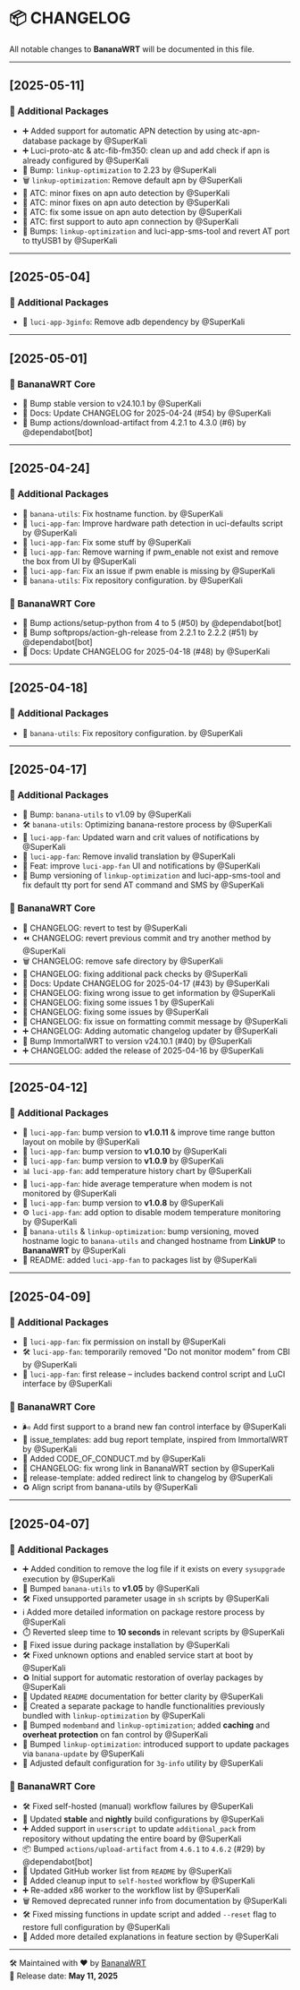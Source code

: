 # 📦 CHANGELOG

All notable changes to **BananaWRT** will be documented in this file.

---

## [2025-05-11]

### 🧩 Additional Packages

- ➕ Added support for automatic APN detection by using atc-apn-database package by @SuperKali  
- ➕ Luci-proto-atc & atc-fib-fm350: clean up and add check if apn is already configured by @SuperKali  
- 🔼 Bump: `linkup-optimization` to 2.23 by @SuperKali  
- 🗑️ `linkup-optimization`: Remove default apn by @SuperKali  
- 🐛 ATC: minor fixes on apn auto detection by @SuperKali  
- 🐛 ATC: minor fixes on apn auto detection by @SuperKali  
- 🐛 ATC: fix some issue on apn auto detection by @SuperKali  
- 📢 ATC: first support to auto apn connection by @SuperKali  
- 🔼 Bumps: `linkup-optimization` and luci-app-sms-tool and revert AT port to ttyUSB1 by @SuperKali  

---


## [2025-05-04]

### 🧩 Additional Packages

- 🔄 `luci-app-3ginfo`: Remove adb dependency by @SuperKali  

---


## [2025-05-01]

### 🍌 BananaWRT Core

- 🔼 Bump stable version to v24.10.1 by @SuperKali  
- 🔄 Docs: Update CHANGELOG for 2025-04-24 (#54) by @SuperKali  
- 🔼 Bump actions/download-artifact from 4.2.1 to 4.3.0 (#6) by @dependabot[bot]  

---


## [2025-04-24]

### 🧩 Additional Packages

- 🐛 `banana-utils`: Fix hostname function. by @SuperKali  
- 🌟 `luci-app-fan`: Improve hardware path detection in uci-defaults script by @SuperKali  
- 🐛 `luci-app-fan`: Fix some stuff by @SuperKali  
- 🔄 `luci-app-fan`: Remove warning if pwm_enable not exist and remove the box from UI by @SuperKali  
- 🐛 `luci-app-fan`: Fix an issue if pwm enable is missing by @SuperKali  
- 🐛 `banana-utils`: Fix repository configuration. by @SuperKali  

### 🍌 BananaWRT Core

- 🔼 Bump actions/setup-python from 4 to 5 (#50) by @dependabot[bot]  
- 🔼 Bump softprops/action-gh-release from 2.2.1 to 2.2.2 (#51) by @dependabot[bot]  
- 🔄 Docs: Update CHANGELOG for 2025-04-18 (#48) by @SuperKali  

---


## [2025-04-18]

### 🧩 Additional Packages

- 🐛 `banana-utils`: Fix repository configuration. by @SuperKali  

---


## [2025-04-17]

### 🧩 Additional Packages

- 🔼 Bump: `banana-utils` to v1.09 by @SuperKali  
- 🛠️ `banana-utils`: Optimizing banana-restore process by @SuperKali  
- 🔄 `luci-app-fan`: Updated warn and crit values of notifications by @SuperKali  
- 🔄 `luci-app-fan`: Remove invalid translation by @SuperKali  
- 🌟 Feat: improve `luci-app-fan` UI and notifications by @SuperKali  
- 🐛 Bump versioning of `linkup-optimization` and luci-app-sms-tool and fix default tty port for send AT command and SMS by @SuperKali  

### 🍌 BananaWRT Core

- 🧪 CHANGELOG: revert to test by @SuperKali  
- ⏪ CHANGELOG: revert previous commit and try another method by @SuperKali  
- 🗑️ CHANGELOG: remove safe directory by @SuperKali  
- 🐛 CHANGELOG: fixing additional pack checks by @SuperKali  
- 🔄 Docs: Update CHANGELOG for 2025-04-17 (#43) by @SuperKali  
- 🐛 CHANGELOG: fixing wrong issue to get information by @SuperKali  
- 🐛 CHANGELOG: fixing some issues 1 by @SuperKali  
- 🐛 CHANGELOG: fixing some issues by @SuperKali  
- 🐛 CHANGELOG: fix issue on formatting commit message by @SuperKali  
- ➕ CHANGELOG: Adding automatic changelog updater by @SuperKali  
- 🔼 Bump ImmortalWRT to version v24.10.1 (#40) by @SuperKali  
- ➕ CHANGELOG: added the release of 2025-04-16 by @SuperKali  

---


## [2025-04-12]

### 🧩 Additional Packages

- 🔼 `luci-app-fan`: bump version to **v1.0.11** & improve time range button layout on mobile by @SuperKali  
- 🔼 `luci-app-fan`: bump version to **v1.0.10** by @SuperKali  
- 🔼 `luci-app-fan`: bump version to **v1.0.9** by @SuperKali  
- 📊 `luci-app-fan`: add temperature history chart by @SuperKali  
- 🫥 `luci-app-fan`: hide average temperature when modem is not monitored by @SuperKali  
- 🔼 `luci-app-fan`: bump version to **v1.0.8** by @SuperKali  
- ⚙️ `luci-app-fan`: add option to disable modem temperature monitoring by @SuperKali  
- 🔧 `banana-utils` & `linkup-optimization`: bump versioning, moved hostname logic to `banana-utils` and changed hostname from **LinkUP** to **BananaWRT** by @SuperKali  
- 📝 README: added `luci-app-fan` to packages list by @SuperKali  

---

## [2025-04-09]

### 🧩 Additional Packages

- 🐛 `luci-app-fan`: fix permission on install by @SuperKali  
- 🛠️ `luci-app-fan`: temporarily removed "Do not monitor modem" from CBI by @SuperKali  
- 🚀 `luci-app-fan`: first release – includes backend control script and LuCI interface by @SuperKali  

### 🍌 BananaWRT Core

- 🌬️ Add first support to a brand new fan control interface by @SuperKali  
- 🐞 issue_templates: add bug report template, inspired from ImmortalWRT by @SuperKali  
- 📜 Added CODE_OF_CONDUCT.md by @SuperKali  
- 🔗 CHANGELOG: fix wrong link in BananaWRT section by @SuperKali  
- 📄 release-template: added redirect link to changelog by @SuperKali  
- ♻️ Align script from banana-utils by @SuperKali  

---

## [2025-04-07]

### 🧩 Additional Packages

- ➕ Added condition to remove the log file if it exists on every `sysupgrade` execution by @SuperKali  
- 🔼 Bumped `banana-utils` to **v1.05** by @SuperKali  
- 🛠️ Fixed unsupported parameter usage in `sh` scripts by @SuperKali  
- ℹ️ Added more detailed information on package restore process by @SuperKali  
- ⏱️ Reverted sleep time to **10 seconds** in relevant scripts by @SuperKali  
- 🐛 Fixed issue during package installation by @SuperKali  
- 🛠️ Fixed unknown options and enabled service start at boot by @SuperKali  
- ♻️ Initial support for automatic restoration of overlay packages by @SuperKali  
- 📄 Updated `README` documentation for better clarity by @SuperKali  
- 🔄 Created a separate package to handle functionalities previously bundled with `linkup-optimization` by @SuperKali  
- 🔧 Bumped `modemband` and `linkup-optimization`; added **caching** and **overheat protection** on fan control by @SuperKali  
- 🔁 Bumped `linkup-optimization`: introduced support to update packages via `banana-update` by @SuperKali  
- 📝 Adjusted default configuration for `3g-info` utility by @SuperKali  

### 🍌 BananaWRT Core

- 🛠️ Fixed self-hosted (manual) workflow failures by @SuperKali  
- 🔧 Updated **stable** and **nightly** build configurations by @SuperKali  
- ➕ Added support in `userscript` to update `additional_pack` from repository without updating the entire board by @SuperKali  
- 📦 Bumped `actions/upload-artifact` from `4.6.1` to `4.6.2` (#29) by @dependabot[bot]  
- 🔄 Updated GitHub worker list from `README` by @SuperKali  
- 🧹 Added cleanup input to `self-hosted` workflow by @SuperKali  
- ➕ Re-added x86 worker to the workflow list by @SuperKali  
- 🗑️ Removed deprecated runner info from documentation by @SuperKali  
- 🛠️ Fixed missing functions in update script and added `--reset` flag to restore full configuration by @SuperKali  
- 📢 Added more detailed explanations in feature section by @SuperKali  

---

🛠️ Maintained with ❤️ by [BananaWRT](https://github.com/SuperKali/BananaWRT)  
📅 Release date: **May 11, 2025**